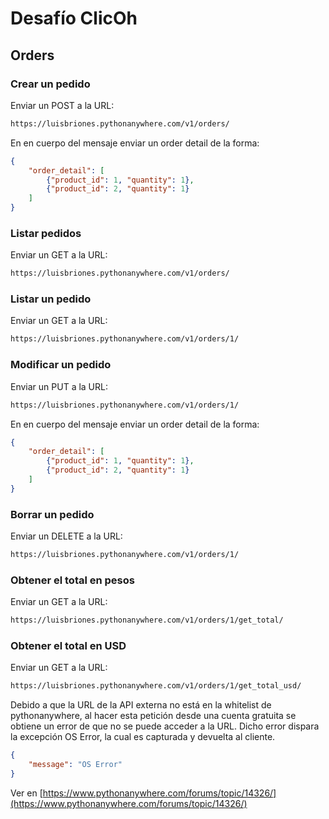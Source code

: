 # Desafío ClicOh

## Orders

### Crear un pedido
Enviar un POST a la URL:
```bash
https://luisbriones.pythonanywhere.com/v1/orders/
```
En en cuerpo del mensaje enviar un order detail de la forma:
```json
{
    "order_detail": [
        {"product_id": 1, "quantity": 1},
        {"product_id": 2, "quantity": 1}
    ]
}
```
### Listar pedidos
Enviar un GET a la URL:
```bash
https://luisbriones.pythonanywhere.com/v1/orders/
```
### Listar un pedido
Enviar un GET a la URL:
```bash
https://luisbriones.pythonanywhere.com/v1/orders/1/
```
### Modificar un pedido
Enviar un PUT a la URL:
```bash
https://luisbriones.pythonanywhere.com/v1/orders/1/
```
En en cuerpo del mensaje enviar un order detail de la forma:
```json
{
    "order_detail": [
        {"product_id": 1, "quantity": 1},
        {"product_id": 2, "quantity": 1}
    ]
}
```
### Borrar un pedido
Enviar un DELETE a la URL:
```bash
https://luisbriones.pythonanywhere.com/v1/orders/1/
```
### Obtener el total en pesos
Enviar un GET a la URL:
```bash
https://luisbriones.pythonanywhere.com/v1/orders/1/get_total/
```
### Obtener el total en USD
Enviar un GET a la URL:
```bash
https://luisbriones.pythonanywhere.com/v1/orders/1/get_total_usd/
```
Debido a que la URL de la API externa no está en la whitelist de pythonanywhere, 
al hacer esta petición desde una cuenta gratuita se obtiene un error de que no se puede acceder a la URL.
Dicho error dispara la excepción OS Error, la cual es capturada y devuelta al cliente.
```json
{
    "message": "OS Error"
}
```
Ver en [https://www.pythonanywhere.com/forums/topic/14326/](https://www.pythonanywhere.com/forums/topic/14326/)
